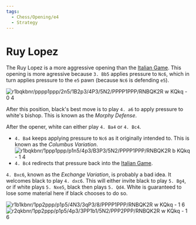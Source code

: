 ```yaml
---
tags:
  - Chess/Opening/e4
  - Strategy
---
```


# Ruy Lopez

The Ruy Lopez is a more aggressive opening than the
[Italian Game](games/chess/italian-game.md). This opening is more agressive
because `3. Bb5` applies pressure to `Nc6`, which in turn applies pressure to
the `e5` pawn (because `Nc6` is defending `e5`).

![r1bqkbnr/pppp1ppp/2n5/1B2p3/4P3/5N2/PPPP1PPP/RNBQK2R w KQkq - 0
4](https://www.chess.com/dynboard?fen=r1bqkbnr/pppp1ppp/2n5/1B2p3/4P3/5N2/PPPP1PPP/RNBQK2R%20w%20KQkq%20-%200%204&board=green&piece=neo&size=1 "Ruy Lopez Opener")

After this position, black's best move is to play `4. a6` to apply pressure to
white's bishop. This is known as the _Morphy Defense_.

After the opener, white can either play `4. Ba4` or `4. Bc4`.

- `4. Ba4` keeps applying pressure to `Nc6` as it originally intended to. This
  is known as the _Columbus Variation_.
  ![r1bqkbnr/1ppp1ppp/p1n5/4p3/B3P3/5N2/PPPP1PPP/RNBQK2R b KQkq - 1
4](https://www.chess.com/dynboard?fen=r1bqkbnr/1ppp1ppp/p1n5/4p3/B3P3/5N2/PPPP1PPP/RNBQK2R%20b%20KQkq%20-%201%204&board=green&piece=neo&size=1 "Ruy Lopez, Morphy Defense, Columbus Variation")
- `4. Bc4` redirects that pressure back into the
  [Italian Game](games/chess/italian-game.md).

`4. Bxc6`, known as the _Exchange Variation_, is probably a bad idea. It
welcomes black to play `4. dxc6`. This will either invite black to play
`5. Bg4`, or if white plays `5. Nxe5`, black then plays `5. Qd4`. White is
guaranteed to lose some material here if black chooses to do so.

![r1b1kbnr/1pp2ppp/p1p5/4N3/3qP3/8/PPPP1PPP/RNBQK2R w KQkq - 1
6](https://www.chess.com/dynboard?fen=r1b1kbnr/1pp2ppp/p1p5/4N3/3qP3/8/PPPP1PPP/RNBQK2R%20w%20KQkq%20-%201%206&board=green&piece=neo&size=1)
&nbsp;![r2qkbnr/1pp2ppp/p1p5/4p3/3PP1b1/5N2/PPP2PPP/RNBQK2R w KQkq - 1
6](https://www.chess.com/dynboard?fen=r2qkbnr/1pp2ppp/p1p5/4p3/3PP1b1/5N2/PPP2PPP/RNBQK2R%20w%20KQkq%20-%201%206&board=green&piece=neo&size=1)
